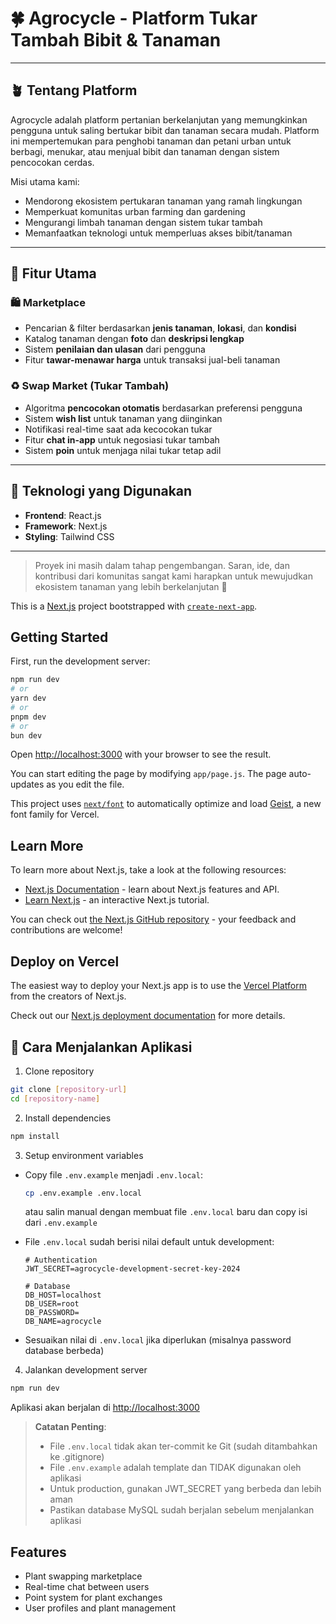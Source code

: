 # 🍀 Agrocycle - Platform Tukar Tambah Bibit & Tanaman

---

## 🪴 Tentang Platform

Agrocycle adalah platform pertanian berkelanjutan yang memungkinkan pengguna untuk saling bertukar bibit dan tanaman secara mudah. Platform ini mempertemukan para penghobi tanaman dan petani urban untuk berbagi, menukar, atau menjual bibit dan tanaman dengan sistem pencocokan cerdas.

Misi utama kami:

- Mendorong ekosistem pertukaran tanaman yang ramah lingkungan
- Memperkuat komunitas urban farming dan gardening
- Mengurangi limbah tanaman dengan sistem tukar tambah
- Memanfaatkan teknologi untuk memperluas akses bibit/tanaman

---

## 🌟 Fitur Utama

### 🛍️ Marketplace

- Pencarian & filter berdasarkan **jenis tanaman**, **lokasi**, dan **kondisi**
- Katalog tanaman dengan **foto** dan **deskripsi lengkap**
- Sistem **penilaian dan ulasan** dari pengguna
- Fitur **tawar-menawar harga** untuk transaksi jual-beli tanaman

### ♻️ Swap Market (Tukar Tambah)

- Algoritma **pencocokan otomatis** berdasarkan preferensi pengguna
- Sistem **wish list** untuk tanaman yang diinginkan
- Notifikasi real-time saat ada kecocokan tukar
- Fitur **chat in-app** untuk negosiasi tukar tambah
- Sistem **poin** untuk menjaga nilai tukar tetap adil

---

## 🧱 Teknologi yang Digunakan

- **Frontend**: React.js  
- **Framework**: Next.js  
- **Styling**: Tailwind CSS  

---

> Proyek ini masih dalam tahap pengembangan. Saran, ide, dan kontribusi dari komunitas sangat kami harapkan untuk mewujudkan ekosistem tanaman yang lebih berkelanjutan 🌿



This is a [Next.js](https://nextjs.org) project bootstrapped with [`create-next-app`](https://github.com/vercel/next.js/tree/canary/packages/create-next-app).

## Getting Started

First, run the development server:

```bash
npm run dev
# or
yarn dev
# or
pnpm dev
# or
bun dev
```

Open [http://localhost:3000](http://localhost:3000) with your browser to see the result.

You can start editing the page by modifying `app/page.js`. The page auto-updates as you edit the file.

This project uses [`next/font`](https://nextjs.org/docs/app/building-your-application/optimizing/fonts) to automatically optimize and load [Geist](https://vercel.com/font), a new font family for Vercel.

## Learn More

To learn more about Next.js, take a look at the following resources:

- [Next.js Documentation](https://nextjs.org/docs) - learn about Next.js features and API.
- [Learn Next.js](https://nextjs.org/learn) - an interactive Next.js tutorial.

You can check out [the Next.js GitHub repository](https://github.com/vercel/next.js) - your feedback and contributions are welcome!

## Deploy on Vercel




The easiest way to deploy your Next.js app is to use the [Vercel Platform](https://vercel.com/new?utm_medium=default-template&filter=next.js&utm_source=create-next-app&utm_campaign=create-next-app-readme) from the creators of Next.js.

Check out our [Next.js deployment documentation](https://nextjs.org/docs/app/building-your-application/deploying) for more details.

## 🚀 Cara Menjalankan Aplikasi

1. Clone repository
```bash
git clone [repository-url]
cd [repository-name]
```

2. Install dependencies
```bash
npm install
```

3. Setup environment variables
- Copy file `.env.example` menjadi `.env.local`:
  ```bash
  cp .env.example .env.local
  ```
  atau salin manual dengan membuat file `.env.local` baru dan copy isi dari `.env.example`

- File `.env.local` sudah berisi nilai default untuk development:
  ```
  # Authentication
  JWT_SECRET=agrocycle-development-secret-key-2024

  # Database
  DB_HOST=localhost
  DB_USER=root
  DB_PASSWORD=
  DB_NAME=agrocycle
  ```

- Sesuaikan nilai di `.env.local` jika diperlukan (misalnya password database berbeda)

4. Jalankan development server
```bash
npm run dev
```

Aplikasi akan berjalan di [http://localhost:3000](http://localhost:3000)

> **Catatan Penting**: 
> - File `.env.local` tidak akan ter-commit ke Git (sudah ditambahkan ke .gitignore)
> - File `.env.example` adalah template dan TIDAK digunakan oleh aplikasi
> - Untuk production, gunakan JWT_SECRET yang berbeda dan lebih aman
> - Pastikan database MySQL sudah berjalan sebelum menjalankan aplikasi

## Features
- Plant swapping marketplace
- Real-time chat between users
- Point system for plant exchanges
- User profiles and plant management

